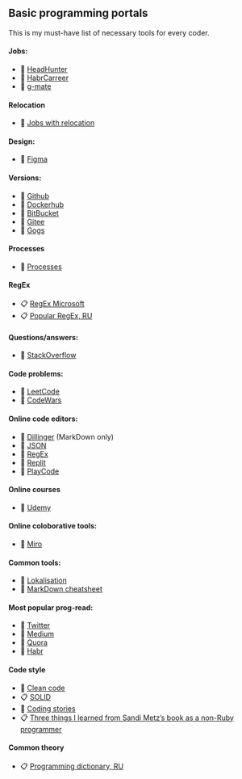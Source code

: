 ## Basic programming portals
This is my must-have list of necessary tools for every coder.

#### Jobs:
- 🤖 [HeadHunter](https://hh.ru)
- 🤖 [HabrCarreer](https://career.habr.com/)
- 🤖 [g-mate](https://gms.tech/)

#### Relocation
- 🤖 [Jobs with relocation](https://relocate.me/)

#### Design:
- 🤖 [Figma](https://www.figma.com/login)

#### Versions:
- 🤖 [Github](https://github.com)
- 🤖 [Dockerhub](https://hub.docker.com/)
- 🤖 [BitBucket](https://bitbucket.org/)
- 🤖 [Gitee](https://gitee.com/)
- 🤖 [Gogs](https://gogs.io/)

#### Processes
- 🔖 [Processes](./processes.md)

#### RegEx
- 📋 [RegEx Microsoft](https://docs.microsoft.com/en-us/dotnet/standard/base-types/regular-expression-language-quick-reference)
- 📋 [Popular RegEx, RU](https://habr.com/ru/post/123845/)

#### Questions/answers:
- 🤖 [StackOverflow](https://stackoverflow.com/)

#### Code problems:
- 🤖 [LeetCode](https://leetcode.com/)
- 🤖 [CodeWars](https://www.codewars.com/)

#### Online code editors:
- 🤖 [Dillinger](https://dillinger.io/) (MarkDown only)
- 🤖 [JSON](https://jsoneditoronline.org/)
- 🤖 [RegEx](https://regex101.com/)
- 🤖 [Replit](https://replit.com/languages/nodejs)
- 🤖 [PlayCode](https://playcode.io/new/)

#### Online courses
- 🤖 [Udemy](https://www.udemy.com/)

#### Online coloborative tools:
- 🤖 [Miro](https://miro.com/)

#### Common tools:
- 🤖 [Lokalisation](https://lokalise.com/home)
- 🧾 [MarkDown cheatsheet](https://www.markdownguide.org/cheat-sheet/)

#### Most popular prog-read:
- 🤖 [Twitter](https://twitter.com/)
- 🤖 [Medium](https://medium.com/)
- 🤖 [Quora](https://www.quora.com/)
- 🤖 [Habr](https://habr.com/)

#### Code style
- 📖 [Clean code](https://github.com/ryanmcdermott/clean-code-javascript)
- 📋 [SOLID](https://medium.com/webbdev/solid-4ffc018077da)
- 🤖 [Coding stories](https://codingstories.io/)
- 📋 [Three things I learned from Sandi Metz’s book as a non-Ruby programmer](https://medium.com/@mithi/review-sandi-metz-s-poodr-ch-1-4-wip-d4daac417665)

#### Common theory
- 📋 [Programming dictionary, RU](https://github.com/HowProgrammingWorks/Dictionary)
